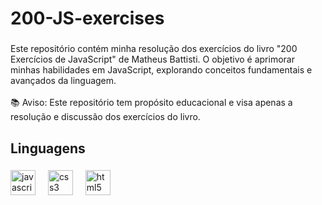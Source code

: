 <h1 align="left">200-JS-exercises</h1>

###

<p align="left">Este repositório contém minha resolução dos exercícios do livro "200 Exercícios de JavaScript" de Matheus Battisti. O objetivo é aprimorar minhas habilidades em JavaScript, explorando conceitos fundamentais e avançados da linguagem.<br><br>📚 Aviso: Este repositório tem propósito educacional e visa apenas a resolução e discussão dos exercícios do livro.</p>

###

<h2 align="left">Linguagens</h2>

###

<div align="left">
  <img src="https://cdn.jsdelivr.net/gh/devicons/devicon/icons/javascript/javascript-plain.svg" height="40" alt="javascript logo"  />
  <img width="12" />
  <img src="https://cdn.jsdelivr.net/gh/devicons/devicon/icons/css3/css3-plain.svg" height="40" alt="css3 logo"  />
  <img width="12" />
  <img src="https://cdn.jsdelivr.net/gh/devicons/devicon/icons/html5/html5-plain.svg" height="40" alt="html5 logo"  />
</div>

###
